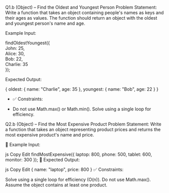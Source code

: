 Q1.b (Object) – Find the Oldest and Youngest Person
Problem Statement:
Write a function that takes an object containing people's names as keys and their ages as values. The function should return an object with the oldest and youngest person's name and age.

Example Input:

 
findOldestYoungest({  
  John: 25,  
  Alice: 30,  
  Bob: 22,  
  Charlie: 35  
});

Expected Output:

 
{ oldest: { name: "Charlie", age: 35 }, youngest: { name: "Bob", age: 22 } }

* ✅ Constraints:

* Do not use Math.max() or Math.min().
  Solve using a single loop for efficiency.



Q2.b (Object) – Find the Most Expensive Product
Problem Statement:
Write a function that takes an object representing product prices and returns the most expensive product's name and price.

📌 Example Input:

js
Copy
Edit
findMostExpensive({
  laptop: 800,
  phone: 500,
  tablet: 600,
  monitor: 300
});
📌 Expected Output:

js
Copy
Edit
{ name: "laptop", price: 800 }
✅ Constraints:

Solve using a single loop for efficiency (O(n)).
Do not use Math.max().
Assume the object contains at least one product.